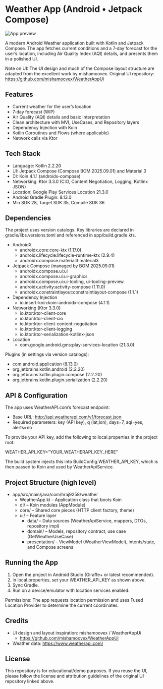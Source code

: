 # Weather App (Android • Jetpack Compose)

![App preview](https://github.com/user-attachments/assets/ca4ef541-c267-48bc-bdb0-e77769129318)

A modern Android Weather application built with Kotlin and Jetpack Compose. The app fetches current conditions and a 7‑day forecast for the user’s location, including Air Quality Index (AQI) details, and presents them in a polished UI.

Note on UI: The UI design and much of the Compose layout structure are adapted from the excellent work by mishamoovex. Original UI repository: https://github.com/mishamoovex/WeatherAppUi


## Features
- Current weather for the user’s location
- 7‑day forecast (WIP)
- Air Quality (AQI) details and basic interpretation
- Clean architecture with MVI, UseCases, and Repository layers
- Dependency Injection with Koin
- Kotlin Coroutines and Flows (where applicable)
- Network calls via Ktor


## Tech Stack
- Language: Kotlin 2.2.20
- UI: Jetpack Compose (Compose BOM 2025.09.01) and Material 3
- DI: Koin 4.1.1 (androidx-compose)
- Networking: Ktor 3.3.0 (CIO, Content Negotiation, Logging, Kotlinx JSON)
- Location: Google Play Services Location 21.3.0
- Android Gradle Plugin: 8.13.0
- Min SDK 28, Target SDK 35, Compile SDK 36


## Dependencies
The project uses version catalogs. Key libraries are declared in gradle/libs.versions.toml and referenced in app/build.gradle.kts.

- AndroidX
  - androidx.core:core-ktx (1.17.0)
  - androidx.lifecycle:lifecycle-runtime-ktx (2.9.4)
  - androidx.compose.material3:material3
- Jetpack Compose (managed by BOM 2025.09.01)
  - androidx.compose.ui:ui
  - androidx.compose.ui:ui-graphics
  - androidx.compose.ui:ui-tooling, ui-tooling-preview
  - androidx.activity:activity-compose (1.11.0)
  - androidx.constraintlayout:constraintlayout-compose (1.1.1)
- Dependency Injection
  - io.insert-koin:koin-androidx-compose (4.1.1)
- Networking (Ktor 3.3.0)
  - io.ktor:ktor-client-core
  - io.ktor:ktor-client-cio
  - io.ktor:ktor-client-content-negotiation
  - io.ktor:ktor-client-logging
  - io.ktor:ktor-serialization-kotlinx-json
- Location
  - com.google.android.gms:play-services-location (21.3.0)

Plugins (in settings via version catalogs):
- com.android.application (8.13.0)
- org.jetbrains.kotlin.android (2.2.20)
- org.jetbrains.kotlin.plugin.compose (2.2.20)
- org.jetbrains.kotlin.plugin.serialization (2.2.20)


## API & Configuration
The app uses WeatherAPI.com’s forecast endpoint:
- Base URL: http://api.weatherapi.com/v1/forecast.json
- Required parameters: key (API key), q (lat,lon), days=7, aqi=yes, alerts=no

To provide your API key, add the following to local.properties in the project root:

WEATHER_API_KEY="YOUR_WEATHERAPI_KEY_HERE"

The build system injects this into BuildConfig.WEATHER_API_KEY, which is then passed to Koin and used by WeatherApiService.


## Project Structure (high level)
- app/src/main/java/com/hraj9258/weather
  - WeatherApp.kt – Application class that boots Koin
  - di/ – Koin modules (AppModule)
  - core/ – Shared core pieces (HTTP client factory, theme)
  - ui/ – Feature layer
    - data/ – Data sources (WeatherApiService, mappers, DTOs, repository impl)
    - domain/ – Models, repository contract, use case (GetWeatherUseCase)
    - presentation/ – ViewModel (WeatherViewModel), intents/state, and Compose screens


## Running the App
1. Open the project in Android Studio (Giraffe+ or latest recommended).
2. In local.properties, set your WEATHER_API_KEY as shown above.
3. Sync Gradle.
4. Run on a device/emulator with location services enabled.

Permissions: The app requests location permission and uses Fused Location Provider to determine the current coordinates.


## Credits
- UI design and layout inspiration: mishamoovex / WeatherAppUi
  - https://github.com/mishamoovex/WeatherAppUi
- Weather data: https://www.weatherapi.com/


## License
This repository is for educational/demo purposes. If you reuse the UI, please follow the license and attribution guidelines of the original UI repository linked above.
